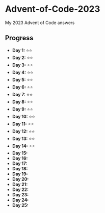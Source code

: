 # Advent-of-Code-2023
My 2023 Advent of Code answers

## Progress

- **Day 1:** ⭐⭐
- **Day 2:** ⭐⭐
- **Day 3:** ⭐⭐
- **Day 4:** ⭐⭐
- **Day 5:** ⭐⭐
- **Day 6:** ⭐⭐
- **Day 7:** ⭐⭐
- **Day 8:** ⭐⭐
- **Day 9:** ⭐⭐
- **Day 10:** ⭐⭐
- **Day 11:** ⭐⭐
- **Day 12:** ⭐⭐
- **Day 13:** ⭐⭐
- **Day 14:** ⭐⭐
- **Day 15:**
- **Day 16:**
- **Day 17:**
- **Day 18:**
- **Day 19:**
- **Day 20:**
- **Day 21:**
- **Day 22:**
- **Day 23:**
- **Day 24:**
- **Day 25:**
